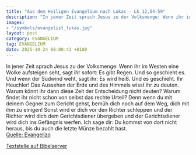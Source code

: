 ```yaml
---
title: "Aus dem Heiligen Evangelium nach Lukas - Lk 12,54-59"
description: "In jener Zeit sprach Jesus zu der Volksmenge: Wenn ihr im Westen eine Wolke aufsteigen seht, sagt ihr sofort: Es gibt Regen. Und so geschieht es. Und wenn der Südwind weht, sagt ihr: Es wird heiß. Und es geschieht. Ihr Heuchler! Das Aussehen der Erde und des Himmels wisst ihr zu ...."
images:
- "/symbols/evangelist_lukas.jpg"
layout: post
category: EVANGELIUM
tag: EVANGELIUM
date: 2025-10-24 08:00:41 +0100
---
```

In jener Zeit sprach Jesus zu der Volksmenge: Wenn ihr im Westen eine Wolke aufsteigen seht, sagt ihr sofort: Es gibt Regen. Und so geschieht es.
Und wenn der Südwind weht, sagt ihr: Es wird heiß. Und es geschieht.
Ihr Heuchler! Das Aussehen der Erde und des Himmels wisst ihr zu deuten.<!--more--> Warum könnt ihr dann diese Zeit der Entscheidung nicht deuten?
Warum findet ihr nicht schon von selbst das rechte Urteil?
Denn wenn du mit deinem Gegner zum Gericht gehst, bemüh dich noch auf dem Weg, dich mit ihm zu einigen! Sonst wird er dich vor den Richter schleppen und der Richter wird dich dem Gerichtsdiener übergeben und der Gerichtsdiener wird dich ins Gefängnis werfen.
Ich sage dir: Du kommst von dort nicht heraus, bis du auch die letzte Münze bezahlt hast.<br>
[Quelle: Evangelizo](https://evangeliumtagfuertag.org/DE/gospel)

[Textstelle auf Bibelserver](https://www.bibleserver.com/EU/Lukas12,54-59)
